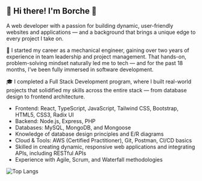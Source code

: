 
## 👋 Hi there! I'm Borche 🚀
<p>A web developer with a passion for building dynamic, user-friendly websites and applications — and a background that brings a unique edge to every project I take on.</p>
<p>💼 I started my career as a mechanical engineer, gaining over two years of experience in team leadership and project management. That hands-on, problem-solving mindset naturally led me to tech — and for the past 18 months, I’ve been fully immersed in software development.</p>
<p>🎓 I completed a Full Stack Development program, where I built real-world projects that solidified my skills across the entire stack — from database design to frontend architecture.</p>



<ul>
  <li>Frontend:
React, TypeScript, JavaScript, Tailwind CSS, Bootstrap, HTML5, CSS3, Radix UI</li>
  <li>Backend:
Node.js, Express, PHP</li>
  <li>Databases: MySQL, MongoDB, and Mongoose</li>
  <li>Knowledge of database design principles and E/R diagrams</li>
  <li>Cloud & Tools:
AWS (Certified Practitioner), Git, Postman, CI/CD basics</li>
  <li>Skilled in creating dynamic, responsive web applications and integrating APIs, including RESTful APIs</li>
  <li>Experience with Agile, Scrum, and Waterfall methodologies</li>
</ul>



![Top Langs](https://github-readme-stats.vercel.app/api/top-langs/?username=borchekojikj&langs_count=10&layout=compact&hide=html,css)








<!--
**borchekojikj/borchekojikj** is a ✨ _special_ ✨ repository because its `README.md` (this file) appears on your GitHub profile.

Here are some ideas to get you started:

- 🔭 I’m currently working on ...
- 🌱 I’m currently learning ...
- 👯 I’m looking to collaborate on ...
- 🤔 I’m looking for help with ...
- 💬 Ask me about ...
- 📫 How to reach me: ...
- 😄 Pronouns: ...
- ⚡ Fun fact: ...
-->
